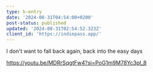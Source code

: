 ```yaml
---
type: h-entry
date: '2024-08-31T04:54:00+0200'
post-status: published
updated: '2024-08-31T02:54:52.323Z'
client_id: 'https://indiepass.app/'
---
```

I don't want to fall back again, back into the easy days


https://youtu.be/MDRrSqgtFw4?si=PoG1m9M78Yc3pI_8
